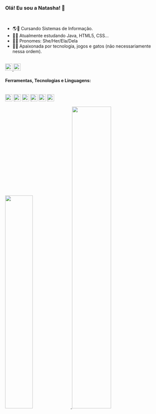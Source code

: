 ### Olá! Eu sou a Natasha! 👾
<br>

- 🌎📖 Cursando Sistemas de Informação.
- 🐱‍💻 Atualmente estudando Java, HTML5, CSS...
- 🐱‍🚀 Pronomes: She/Her/Ela/Dela
- 🌌🌠 Apaixonada por tecnologia, jogos e gatos (não necessariamente nessa ordem).

<br>

<a href="https://www.linkedin.com/in/natashateixeira/">
<img src= "https://img.shields.io/badge/LinkedIn-0077B5?style=for-the-badge&logo=linkedin&logoColor=white" height="23"/>
</a>
<a href="mailto:mahlonat@gmail.com">
<img src= "https://img.shields.io/badge/Gmail-D14836?style=for-the-badge&logo=gmail&logoColor=white" height="23"/>
</a>

<br>

#### Ferramentas, Tecnologias e Linguagens:

<div style="display:inline_block"><br/>
<img align="center" alt="mysql" src="https://img.shields.io/badge/MySQL-005C84?style=for-the-badge&logo=mysql&logoColor=white" height="23"/>
<img align="center" alt="java" src="https://img.shields.io/badge/Java-ED8B00?style=for-the-badge&logo=openjdk&logoColor=white" height="23"/>
<img align="center" alt="python" src="https://img.shields.io/badge/Python-FFD43B?style=for-the-badge&logo=python&logoColor=blue" height="23"/>
<img align="center" alt="html5" src="https://img.shields.io/badge/HTML5-E34F26?style=for-the-badge&logo=html5&logoColor=white" height="23"/>
<img align="center" alt="css" src="https://img.shields.io/badge/CSS3-1572B6?style=for-the-badge&logo=css3&logoColor=white" height="23"/>
<img align="center" alt="js" src="https://img.shields.io/badge/JavaScript-F7DF1E?style=for-the-badge&logo=javascript&logoColor=black" height="23"/>

</div>

<div><br/>
<a href="https://github.com/natashateixeira">
<img width="42%"  src="https://github-readme-stats.vercel.app/api?username=natashateixeira&show_icons=true&theme=cobalt&include_all_commits=true&count_private=true"/>
<img width="50%" src="https://github-readme-stats.vercel.app/api/top-langs/?username=natashateixeira&layout=compact&langs_count=7&theme=cobalt"/>
</div>
